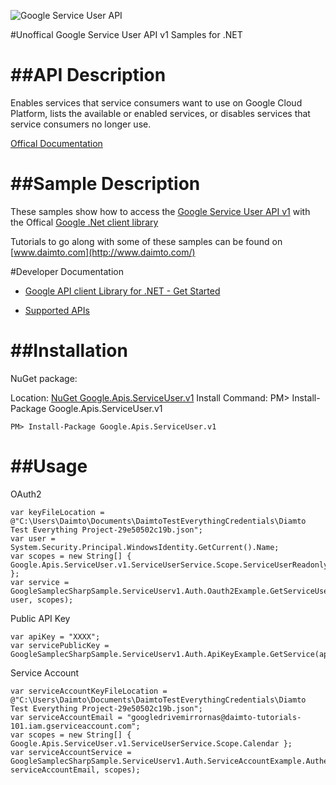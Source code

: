 ﻿![Google Service User API](http://www.google.com/images/icons/product/search-32.gif)

#Unoffical Google Service User API v1 Samples for .NET  

##API Description
=============

Enables services that service consumers want to use on Google Cloud Platform, lists the available or enabled services, or disables services that service consumers no longer use.

[Offical Documentation](https://cloud.google.com/service-management/)

##Sample Description
=============

These samples show how to access the [Google Service User API v1](https://cloud.google.com/service-management/) with the Offical [Google .Net client library](https://github.com/google/google-api-dotnet-client)

Tutorials to go along with some of these samples can be found on [www.daimto.com](http://www.daimto.com/)

#Developer Documentation

* [Google API client Library for .NET - Get Started](https://developers.google.com/api-client-library/dotnet/get_started)

* [Supported APIs](https://developers.google.com/api-client-library/dotnet/apis/)

##Installation
=================================

NuGet package:

Location: [NuGet Google.Apis.ServiceUser.v1](https://www.nuget.org/packages/Google.Apis.ServiceUser.v1)
Install Command: PM>  Install-Package Google.Apis.ServiceUser.v1

```
PM> Install-Package Google.Apis.ServiceUser.v1
```

##Usage
=================================

OAuth2
```
var keyFileLocation = @"C:\Users\Daimto\Documents\DaimtoTestEverythingCredentials\Diamto Test Everything Project-29e50502c19b.json";
var user = System.Security.Principal.WindowsIdentity.GetCurrent().Name;
var scopes = new String[] { Google.Apis.ServiceUser.v1.ServiceUserService.Scope.ServiceUserReadonly };
var service = GoogleSamplecSharpSample.ServiceUserv1.Auth.Oauth2Example.GetServiceUserService(keyFileLocation, user, scopes);
```
Public API Key
```
var apiKey = "XXXX";
var servicePublicKey = GoogleSamplecSharpSample.ServiceUserv1.Auth.ApiKeyExample.GetService(apiKey);
```
Service Account
```
var serviceAccountKeyFileLocation = @"C:\Users\Daimto\Documents\DaimtoTestEverythingCredentials\Diamto Test Everything Project-29e50502c19b.json";
var serviceAccountEmail = "googledrivemirrornas@daimto-tutorials-101.iam.gserviceaccount.com";
var scopes = new String[] { Google.Apis.ServiceUser.v1.ServiceUserService.Scope.Calendar };            
var serviceAccountService = GoogleSamplecSharpSample.ServiceUserv1.Auth.ServiceAccountExample.AuthenticateServiceAccount(serviceAccountKeyFileLocation, serviceAccountEmail, scopes);
```
